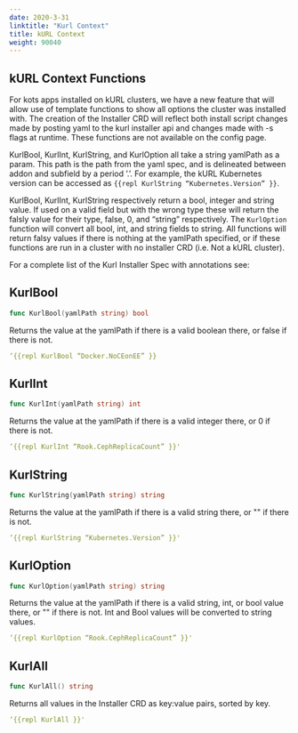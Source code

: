 ```yaml
---
date: 2020-3-31
linktitle: "Kurl Context"
title: kURL Context
weight: 90040
---
```


## kURL Context Functions

For kots apps installed on kURL clusters, we have a new feature that will allow use of template functions to show all options the cluster was installed with.
The creation of the Installer CRD will reflect both install script changes made by posting yaml to the kurl installer api and changes made with -s flags at runtime.
These functions are not available on the config page.

KurlBool, KurlInt, KurlString, and KurlOption all take a string yamlPath as a param.
This path is the path from the yaml spec, and is delineated between addon and subfield by a period ’.’.
For example, the kURL Kubernetes version can be accessed as `{{repl KurlString “Kubernetes.Version” }}`.

KurlBool, KurlInt, KurlString respectively return a bool, integer and string value.
If used on a valid field but with the wrong type these will return the falsly value for their type, false, 0, and “string” respectively. The `KurlOption` function will convert all bool, int, and string fields to string.
All functions will return falsy values if there is nothing at the yamlPath specified, or if these functions are run in a cluster with no installer CRD (i.e. Not a kURL cluster).

For a complete list of the Kurl Installer Spec with annotations see:

## KurlBool

```go
func KurlBool(yamlPath string) bool
```

Returns the value at the yamlPath if there is a valid boolean there, or false if there is not.

```yaml
‘{{repl KurlBool “Docker.NoCEonEE” }} 
```


## KurlInt

```go
func KurlInt(yamlPath string) int
```

Returns the value at the yamlPath if there is a valid integer there, or 0 if there is not.

```yaml
‘{{repl KurlInt “Rook.CephReplicaCount” }}'
```


## KurlString

```go
func KurlString(yamlPath string) string
```

Returns the value at the yamlPath if there is a valid string there, or "" if there is not.

```yaml
‘{{repl KurlString “Kubernetes.Version” }}'
```


## KurlOption

```go
func KurlOption(yamlPath string) string
```

Returns the value at the yamlPath if there is a valid string, int, or bool value there, or "" if there is not.
Int and Bool values will be converted to string values.

```yaml
‘{{repl KurlOption “Rook.CephReplicaCount” }}'
```


## KurlAll

```go
func KurlAll() string
```

Returns all values in the Installer CRD as key:value pairs, sorted by key.

```yaml
‘{{repl KurlAll }}'
```
